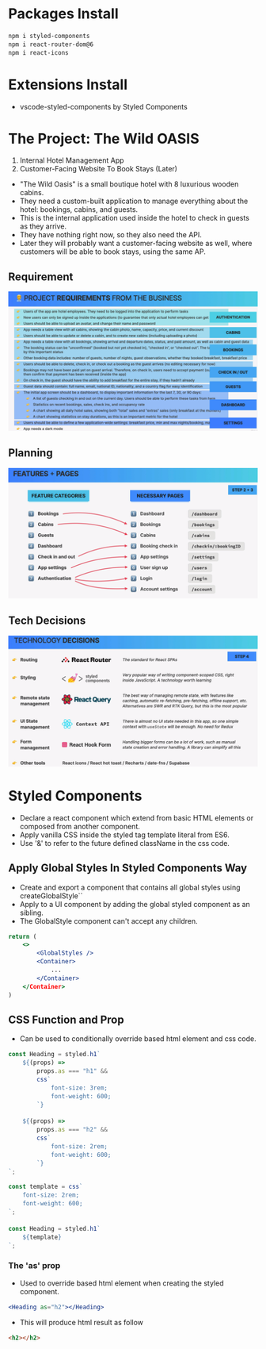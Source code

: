 # Packages Install

```bash
npm i styled-components
npm i react-router-dom@6
npm i react-icons
```

# Extensions Install

-   vscode-styled-components by Styled Components

# The Project: The Wild OASIS

1. Internal Hotel Management App
2. Customer-Facing Website To Book Stays (Later)

-   "The Wild Oasis" is a small boutique hotel with 8 luxurious wooden cabins.
-   They need a custom-built application to manage everything about the hotel: bookings, cabins, and guests.
-   This is the internal application used inside the hotel to check in guests as they arrive.
-   They have nothing right now, so they also need the API.
-   Later they will probably want a customer-facing website as well, where customers will be able to book stays, using the same AP.

## Requirement

![](/figures/part4-wild-oasis-project-req.png)

## Planning

![](/figures/part4-wild-oasis-project-planning.png)

## Tech Decisions

![](/figures/part4-wild-oasis-project-tech-decisions.png)

# Styled Components

-   Declare a react component which extend from basic HTML elements or composed from another component.
-   Apply vanilla CSS inside the styled tag template literal from ES6.
-   Use '&' to refer to the future defined className in the css code.

## Apply Global Styles In Styled Components Way

-   Create and export a component that contains all global styles using createGlobalStyle``
-   Apply to a UI component by adding the global styled component as an sibling.
-   The GlobalStyle component can't accept any children.

```jsx
return (
	<>
		<GlobalStyles />
		<Container>
			...
		</Container>
	</Container>
)
```

## CSS Function and Prop

-   Can be used to conditionally override based html element and css code.

```js
const Heading = styled.h1`
    ${(props) =>
        props.as === "h1" &&
        css`
            font-size: 3rem;
            font-weight: 600;
        `}

    ${(props) =>
        props.as === "h2" &&
        css`
            font-size: 2rem;
            font-weight: 600;
        `}
`;
```

```js
const template = css`
    font-size: 2rem;
    font-weight: 600;
`;

const Heading = styled.h1`
    ${template}
`;
```

### The 'as' prop

-   Used to override based html element when creating the styled component.

```jsx
<Heading as="h2"></Heading>
```

-   This will produce html result as follow

```html
<h2></h2>
```
